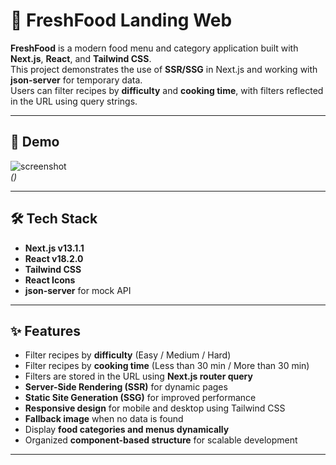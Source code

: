 # 🍲 FreshFood Landing Web

**FreshFood** is a modern food menu and category application built with **Next.js**, **React**, and **Tailwind CSS**.  
This project demonstrates the use of **SSR/SSG** in Next.js and working with **json-server** for temporary data.  
Users can filter recipes by **difficulty** and **cooking time**, with filters reflected in the URL using query strings.  

---

## 🚀 Demo
![screenshot]()  
*()*

---

## 🛠 Tech Stack

- **Next.js v13.1.1**  
- **React v18.2.0**  
- **Tailwind CSS**  
- **React Icons**  
- **json-server** for mock API  

---

## ✨ Features

- Filter recipes by **difficulty** (Easy / Medium / Hard)  
- Filter recipes by **cooking time** (Less than 30 min / More than 30 min)  
- Filters are stored in the URL using **Next.js router query**  
- **Server-Side Rendering (SSR)** for dynamic pages  
- **Static Site Generation (SSG)** for improved performance  
- **Responsive design** for mobile and desktop using Tailwind CSS  
- **Fallback image** when no data is found  
- Display **food categories and menus dynamically**  
- Organized **component-based structure** for scalable development  

---



